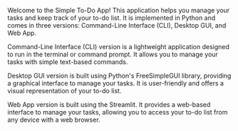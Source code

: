 Welcome to the Simple To-Do App! This application helps you manage your tasks and keep track of your to-do list. It is implemented in Python and comes in three versions: Command-Line Interface (CLI), Desktop GUI, and Web App.

Command-Line Interface (CLI) version is a lightweight application designed to run in the terminal or command prompt. It allows you to manage your tasks with simple text-based commands.

Desktop GUI version is built using Python's FreeSimpleGUI library, providing a graphical interface to manage your tasks. It is user-friendly and offers a visual representation of your to-do list.

Web App version is built using the Streamlit. It provides a web-based interface to manage your tasks, allowing you to access your to-do list from any device with a web browser.

